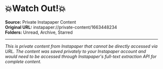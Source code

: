 # 💥Watch Out!💥

**Source:** Private Instapaper Content  
**Original URL:** instapaper://private-content/1663448234  
**Folders:** Unread, Archive, Starred  

---

*This is private content from Instapaper that cannot be directly accessed via URL. The content was saved privately to your Instapaper account and would need to be accessed through Instapaper's full-text extraction API for complete content.*
